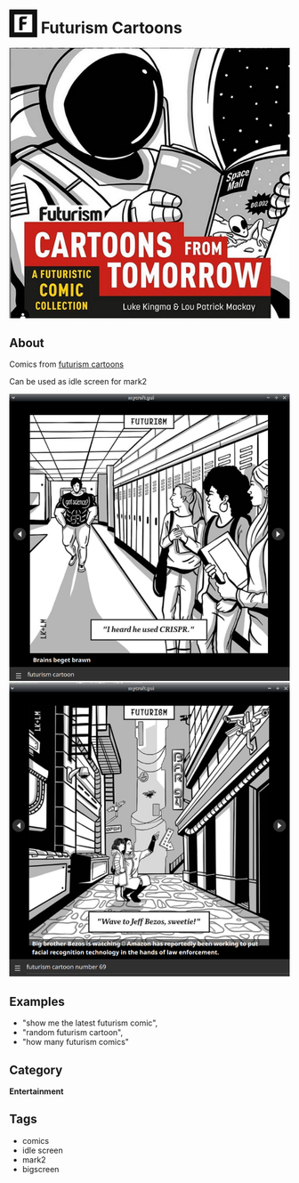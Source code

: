 # <img src='./res/icon/icon.png' width='50' height='50' style='vertical-align:bottom'/> Futurism Cartoons

![](logo.png)

## About

Comics from [futurism cartoons](https://www.instagram.com/futurismcartoons/)

Can be used as idle screen for mark2


![](gui.png)
![](gui2.png)

## Examples
* "show me the latest futurism comic",
* "random futurism cartoon",
* "how many futurism comics"


## Category
**Entertainment**

## Tags
- comics
- idle screen
- mark2
- bigscreen
